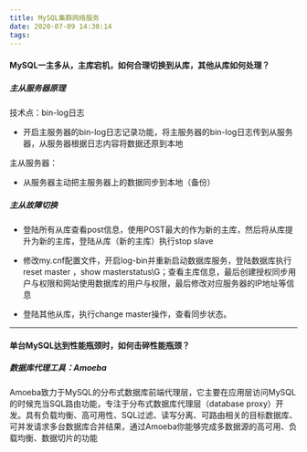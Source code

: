 ```yaml
---
title: MySQL集群网络服务
date: 2020-07-09 14:30:14
tags:
---
```

#### MySQL一主多从，主库宕机，如何合理切换到从库，其他从库如何处理？

##### 主从服务器原理

技术点：bin-log日志

- 开启主服务器的bin-log日志记录功能，将主服务器的bin-log日志传到从服务器，从服务器根据日志内容将数据还原到本地

主从服务器：

- 从服务器主动把主服务器上的数据同步到本地（备份）
<!-- more -->
##### 主从故障切换

- 登陆所有从库查看post信息，使用POST最大的作为新的主库，然后将从库提升为新的主库，登陆从库（新的主库）执行stop slave

- 修改my.cnf配置文件，开启log-bin并重新启动数据库服务，登陆数据库执行reset master ，show masterstatus\G；查看主库信息，最后创建授权同步用户与权限和网站使用数据库的用户与权限，最后修改对应服务器的IP地址等信息

- 登陆其他从库，执行change master操作，查看同步状态。


---
#### 单台MySQL达到性能瓶颈时，如何击碎性能瓶颈？

##### 数据库代理工具：Amoeba

Amoeba致力于MySQL的分布式数据库前端代理层，它主要在应用层访问MySQL的时候充当SQL路由功能，专注于分布式数据库代理层（database proxy）开发。具有负载均衡、高可用性、SQL过滤、读写分离、可路由相关的目标数据库、可并发请求多台数据库合并结果，通过Amoeba你能够完成多数据源的高可用、负载均衡、数据切片的功能

